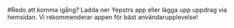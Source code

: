 #Redo att komma igång?
Ladda ner Yepstrs app eller lägga upp uppdrag via hemsidan. Vi rekommenderar appen för bäst användarupplevelse!
